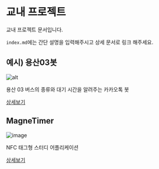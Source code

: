 # 교내 프로젝트

교내 프로젝트 문서입니다.

`index.md`에는 간단 설명을 입력해주시고 상세 문서로 링크 해주세요.

## 예시) 용산03봇

![alt](https://k.kakaocdn.net/dn/m6e8g/btqglR2mH6g/LOUE9sD8KDzE7SQ6LVTVc1/img_xl.jpg)

용산 03 버스의 종류와 대기 시간을 알려주는 카카오톡 봇

[상세보기](./용산03봇.md)

## MagneTimer

![image](https://github.com/user-attachments/assets/952a5956-fd23-49eb-a400-f0be66e75f68)

NFC 태그형 스터디 어플리케이션

[상세보기](./MagneTimer.md)

